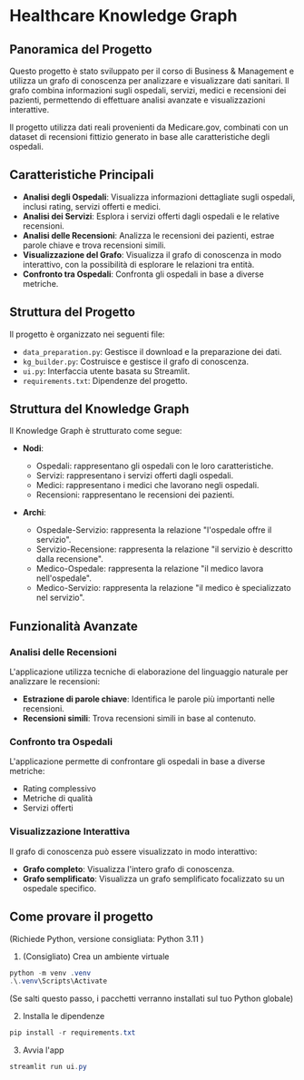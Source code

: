 # Healthcare Knowledge Graph

## Panoramica del Progetto

Questo progetto è stato sviluppato per il corso di Business & Management e utilizza un grafo di conoscenza per analizzare e visualizzare dati sanitari. Il grafo combina informazioni sugli ospedali, servizi, medici e recensioni dei pazienti, permettendo di effettuare analisi avanzate e visualizzazioni interattive.

Il progetto utilizza dati reali provenienti da Medicare.gov, combinati con un dataset di recensioni fittizio generato in base alle caratteristiche degli ospedali.

## Caratteristiche Principali

- **Analisi degli Ospedali**: Visualizza informazioni dettagliate sugli ospedali, inclusi rating, servizi offerti e medici.
- **Analisi dei Servizi**: Esplora i servizi offerti dagli ospedali e le relative recensioni.
- **Analisi delle Recensioni**: Analizza le recensioni dei pazienti, estrae parole chiave e trova recensioni simili.
- **Visualizzazione del Grafo**: Visualizza il grafo di conoscenza in modo interattivo, con la possibilità di esplorare le relazioni tra entità.
- **Confronto tra Ospedali**: Confronta gli ospedali in base a diverse metriche.

## Struttura del Progetto

Il progetto è organizzato nei seguenti file:

- `data_preparation.py`: Gestisce il download e la preparazione dei dati.
- `kg_builder.py`: Costruisce e gestisce il grafo di conoscenza.
- `ui.py`: Interfaccia utente basata su Streamlit.
- `requirements.txt`: Dipendenze del progetto.

## Struttura del Knowledge Graph

Il Knowledge Graph è strutturato come segue:

- **Nodi**:
  - Ospedali: rappresentano gli ospedali con le loro caratteristiche.
  - Servizi: rappresentano i servizi offerti dagli ospedali.
  - Medici: rappresentano i medici che lavorano negli ospedali.
  - Recensioni: rappresentano le recensioni dei pazienti.

- **Archi**:
  - Ospedale-Servizio: rappresenta la relazione "l'ospedale offre il servizio".
  - Servizio-Recensione: rappresenta la relazione "il servizio è descritto dalla recensione".
  - Medico-Ospedale: rappresenta la relazione "il medico lavora nell'ospedale".
  - Medico-Servizio: rappresenta la relazione "il medico è specializzato nel servizio".

## Funzionalità Avanzate

### Analisi delle Recensioni

L'applicazione utilizza tecniche di elaborazione del linguaggio naturale per analizzare le recensioni:

- **Estrazione di parole chiave**: Identifica le parole più importanti nelle recensioni.
- **Recensioni simili**: Trova recensioni simili in base al contenuto.

### Confronto tra Ospedali

L'applicazione permette di confrontare gli ospedali in base a diverse metriche:

- Rating complessivo
- Metriche di qualità
- Servizi offerti

### Visualizzazione Interattiva

Il grafo di conoscenza può essere visualizzato in modo interattivo:

- **Grafo completo**: Visualizza l'intero grafo di conoscenza.
- **Grafo semplificato**: Visualizza un grafo semplificato focalizzato su un ospedale specifico.

## Come provare il progetto 

(Richiede Python, versione consigliata: Python 3.11 )

1) (Consigliato) Crea un ambiente virtuale
```powershell
python -m venv .venv
.\.venv\Scripts\Activate
```
(Se salti questo passo, i pacchetti verranno installati sul tuo Python globale)

2) Installa le dipendenze
```powershell
pip install -r requirements.txt
```

3) Avvia l'app
```powershell
streamlit run ui.py





